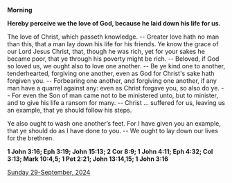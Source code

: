 **Morning**

**Hereby perceive we the love of God, because he laid down his life for us.**
 
The love of Christ, which passeth knowledge. -- Greater love hath no man than this, that a man lay down his life for his friends. Ye know the grace of our Lord Jesus Christ, that, though he was rich, yet for your sakes he became poor, that ye through his poverty might be rich. -- Beloved, if God so loved us, we ought also to love one another. -- Be ye kind one to another, tenderhearted, forgiving one another, even as God for Christ's sake hath forgiven you. -- Forbearing one another, and forgiving one another, if any man have a quarrel against any: even as Christ forgave you, so also do ye. -- For even the Son of man came not to be ministered unto, but to minister, and to give his life a ransom for many. -- Christ ... suffered for us, leaving us an example, that ye should follow his steps.
 
Ye also ought to wash one another’s feet. For I have given you an example, that ye should do as I have done to you. -- We ought to lay down our lives for the brethren.  

**1 John 3:16; Eph 3:19; John 15:13; 2 Cor 8:9; 1 John 4:11; Eph 4:32; Col 3:13; Mark 10:4,5; 1 Pet 2:21; John 13:14,15; 1 John 3:16**

[Sunday 29-September, 2024](https://t.me/daily_light)
